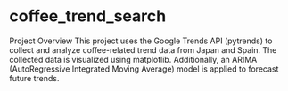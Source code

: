 # coffee_trend_search
Project Overview This project uses the Google Trends API (pytrends) to collect and analyze coffee-related trend data from Japan and Spain. The collected data is visualized using matplotlib. Additionally, an ARIMA (AutoRegressive Integrated Moving Average) model is applied to forecast future trends.
